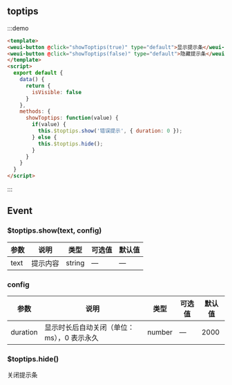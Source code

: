 ## toptips

:::demo

```html
<template>
<weui-button @click="showToptips(true)" type="default">显示提示条</weui-button>
<weui-button @click="showToptips(false)" type="default">隐藏提示条</weui-button>
</template>
<script>
  export default {
    data() {
      return {
        isVisible: false
      }
    },
    methods: {
      showToptips: function(value) {
        if(value) {
          this.$toptips.show('错误提示', { duration: 0 });
        } else {
          this.$toptips.hide();
        }
      }
    }
  }
</script>
```

:::

## Event

### $toptips.show(text, config)

| 参数 | 说明     | 类型   | 可选值 | 默认值 |
| ---- | -------- | ------ | ------ | ------ |
| text | 提示内容 | string | —      | —      |

### config

| 参数     | 说明                                       | 类型   | 可选值 | 默认值 |
| -------- | ------------------------------------------ | ------ | ------ | ------ |
| duration | 显示时长后自动关闭（单位：ms），0 表示永久 | number | —      | 2000   |

### $toptips.hide()

关闭提示条